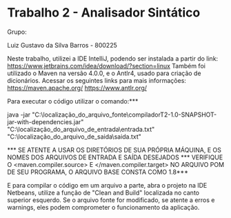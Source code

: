 # Trabalho 2 - Analisador Sintático

Grupo:

Luiz Gustavo da Silva Barros - 800225

Neste trabalho, utilizei a IDE IntelliJ, podendo ser instalada a partir do link:
https://www.jetbrains.com/idea/download/?section=linux
Também foi utilizado o Maven na versão 4.0.0, e o Antlr4, usado para criação de dicionários.
Acessar os seguintes links para mais informações: 
https://maven.apache.org/
https://www.antlr.org/

Para executar o código utilizar o comando:*** 

java -jar "C:\localização_do_arquivo_fonte\compiladorT2-1.0-SNAPSHOT-jar-with-dependencies.jar" "C:\localização_do_arquivo_de_entrada\entrada.txt" "C:\localização_do_arquivo_de_saida\saida.txt"


*** SE ATENTE A USAR OS DIRETÓRIOS DE SUA PRÓPRIA MÁQUINA, E OS NOMES DOS ARQUIVOS DE ENTRADA E SAÍDA DESEJADOS 
*** VERIFIQUE O <maven.compiler.source> E </maven.compiler.target> NO ARQUIVO POM DE SEU PROGRAMA, O ARQUIVO BASE CONSTA COMO 1.8***

E para compilar o código em um arquivo a parte, abra o projeto na IDE Netbeans, utilize a função de "Clean and Build" 
localizada no canto superior esquerdo. Se o arquivo fonte for modificado, se atente a erros e warnings, eles podem comprometer o funcionamento da aplicação.

